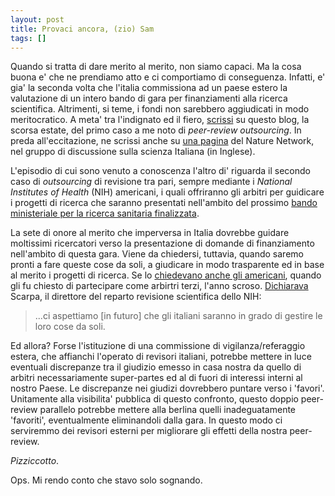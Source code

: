 ```yaml
---
layout: post
title: Provaci ancora, (zio) Sam
tags: []
---
```


Quando si tratta di dare merito al merito, non siamo capaci. Ma la cosa buona e' che ne prendiamo atto e ci comportiamo di conseguenza. Infatti, e' gia' la seconda volta che l'italia commissiona ad un paese estero la valutazione di un intero bando di gara per finanziamenti alla ricerca scientifica. Altrimenti, si teme, i fondi non sarebbero aggiudicati in modo meritocratico. A meta' tra l'indignato ed il fiero, [scrissi](http://www.galileonet.it/postdoc/article/165/che-giudichino-gli-altri) su questo blog, la scorsa estate, del primo caso a me noto di *peer-review outsourcing*. In preda all'eccitazione, ne scrissi anche su [una pagina](http://network.nature.com/groups/italy/forum/topics/4930) del Nature Network, nel gruppo di discussione sulla scienza Italiana (in Inglese).

L'episodio di cui sono venuto a conoscenza l'altro di' riguarda il secondo caso di *outsourcing* di revisione tra pari, sempre mediante i *National Institutes of Health* (NIH) americani, i quali offriranno gli arbitri per guidicare i progetti di ricerca che saranno presentati nell'ambito del prossimo [bando ministeriale per la ricerca sanitaria finalizzata](http://www.salute.gov.it/dettaglio/phPrimoPianoNew.jsp?id=265).

La sete di onore al merito che imperversa in Italia dovrebbe guidare moltissimi ricercatori verso la presentazione di domande di finanziamento nell'ambito di questa gara.
Viene da chiedersi, tuttavia, quando saremo pronti a fare queste cose da soli, a giudicare in modo trasparente ed in base al merito i progetti di ricerca. Se lo [chiedevano anche gli americani](http://www.nature.com/news/2009/090617/full/459900a.html), quando gli fu chiesto di partecipare come arbirtri terzi, l'anno scroso. [Dichiarava](http://www.nature.com/news/2009/090617/full/459900a.html) Scarpa, il direttore del reparto revisione scientifica dello NIH:

> ...ci aspettiamo \[in futuro\] che gli italiani saranno in grado di gestire le loro cose da soli.

Ed allora? Forse l'istituzione di una commissione di vigilanza/referaggio estera, che affianchi l'operato di revisori italiani, potrebbe mettere in luce eventuali discrepanze tra il giudizio emesso in casa nostra da quello di arbitri necessariamente super-partes ed al di fuori di interessi interni al nostro Paese. Le discrepanze nei giudizi dovrebbero puntare verso i 'favori'. Unitamente alla visibilita' pubblica di questo confronto, questo doppio peer-review parallelo potrebbe mettere alla berlina quelli inadeguatamente 'favoriti', eventualmente eliminandoli dalla gara. In questo modo ci serviremmo dei revisori esterni per migliorare gli effetti della nostra peer-review.

*Pizziccotto*.

Ops. Mi rendo conto che stavo solo sognando.
